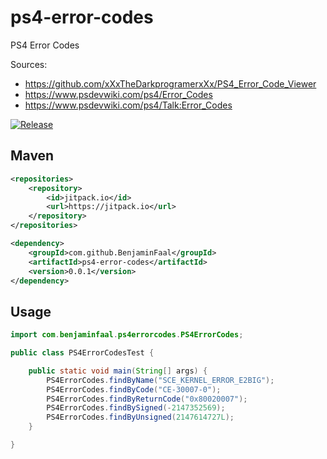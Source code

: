 # ps4-error-codes
PS4 Error Codes

Sources:
- https://github.com/xXxTheDarkprogramerxXx/PS4_Error_Code_Viewer
- https://www.psdevwiki.com/ps4/Error_Codes
- https://www.psdevwiki.com/ps4/Talk:Error_Codes

[![Release](https://jitpack.io/v/BenjaminFaal/ps4-error-codes.svg)](https://jitpack.io/#BenjaminFaal/ps4-error-codes)
## Maven
```xml
<repositories>
    <repository>
        <id>jitpack.io</id>
        <url>https://jitpack.io</url>
    </repository>
</repositories>

<dependency>
	<groupId>com.github.BenjaminFaal</groupId>
	<artifactId>ps4-error-codes</artifactId>
	<version>0.0.1</version>
</dependency>
```

## Usage
```java
import com.benjaminfaal.ps4errorcodes.PS4ErrorCodes;

public class PS4ErrorCodesTest {

    public static void main(String[] args) {
        PS4ErrorCodes.findByName("SCE_KERNEL_ERROR_E2BIG");
        PS4ErrorCodes.findByCode("CE-30007-0");
        PS4ErrorCodes.findByReturnCode("0x80020007");
        PS4ErrorCodes.findBySigned(-2147352569);
        PS4ErrorCodes.findByUnsigned(2147614727L);
    }

}
```